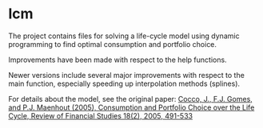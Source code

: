 # lcm

The project contains files for solving a life-cycle model using dynamic programming to find optimal consumption and portfolio choice.

Improvements have been made with respect to the help functions.

Newer versions include several major improvements with respect to the main function, especially speeding up interpolation methods (splines).

For details about the model, see the original paper:
[Cocco, J., F.J. Gomes, and P.J. Maenhout (2005), Consumption and Portfolio Choice over the Life Cycle, Review of Financial Studies 18(2), 2005, 491-533](https://doi.org/10.1093/rfs/hhi017)
